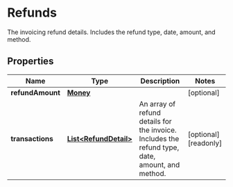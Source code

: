 

# Refunds

The invoicing refund details. Includes the refund type, date, amount, and method.

## Properties

| Name | Type | Description | Notes |
|------------ | ------------- | ------------- | -------------|
|**refundAmount** | [**Money**](Money.md) |  |  [optional] |
|**transactions** | [**List&lt;RefundDetail&gt;**](RefundDetail.md) | An array of refund details for the invoice. Includes the refund type, date, amount, and method. |  [optional] [readonly] |



